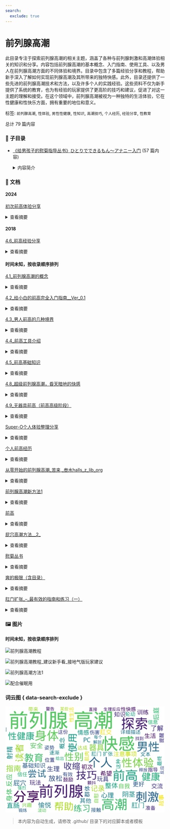 ```yaml
---
search:
  exclude: true
---
```



# 前列腺高潮

此目录专注于探索前列腺高潮的相关主题，涵盖了各种与前列腺刺激和高潮体验相关的知识和分享。内容包括前列腺高潮的基本概念、入门指南、使用工具、以及男人在前列腺高潮方面的不同体验和境界。目录中包含了多篇经验分享和教程，帮助新手深入了解如何实现前列腺高潮及其所带来的独特快感。此外，目录还提供了一些先进的前列腺高潮技术和方法，以及许多个人的实践经验。这些资料不仅为新手提供了系统的教育，也为有经验的玩家提供了更高阶的技巧和建议，促进了对这一主题的理解和接受。在这个领域中，前列腺高潮被视为一种独特的生活体验，它在性健康和性快乐方面，拥有重要的地位和意义。


标签: `前列腺高潮`, `性体验`, `男性性健康`, `性知识`, `高潮技巧`, `个人经历`, `经验分享`, `性教育`


总计 79 篇内容


### 📁 子目录

- [《给男孩子的慰菊指导丛书》ひとりでできるもん～アナニー入门](《给男孩子的慰菊指导丛书》ひとりでできるもん～アナニー入门) (57 篇内容)
  <details><summary>内容简介</summary>

  该目录包含与前列腺高潮相关的性体验和技巧，特别适合男生了解如何在性行为中探索和享受这一体验。书名《给男孩子的慰菊指导丛书》暗示了它的指导性质，内容以通俗易懂的方式介绍了前列腺的生理结构、刺激方法以及相关的心理准备，帮助读者克服羞耻感，勇于尝试。章节内容不仅有实用的技巧，还可能涉及性别身份、身体认同和个人历史背景的探讨，适合对性开放和探索感兴趣的读者。
  </details>


### 📄 文档


#### 2024



[初次前高体验分享](初次前高体验分享_page.md)<details><summary>查看摘要</summary>

该文档记录了一个人初次体验前列腺高潮（前高）的详细过程与感受。作者在文中分享了自己从2024年初次接触高岛、Aneros及无接触高潮的经历开始，经历了多个尝试的阶段，描述了心跳加速、全身出汗等身体反应以及高潮体验的过程。作者提到，在初次尝试中虽然没有达到前高，但通过对群里资料的信任与不断的尝试，逐渐靠近了这一体验。文中详细描述了每次尝试的时间、方法与感受，尤其强调了放松、强大的PC肌、安静环境及适当的心态对体验的影响。最终，作者分享了在2024年3月27日达成前高的瞬间，描述了高潮的生理感受并反思了这些体验。
</details>



#### 2018



[4.6_前高经验分享](4.6_前高经验分享_page.md)<details><summary>查看摘要</summary>

这份文件是对探索前列腺高潮（前高）经验的详细分享，作者主要是在一个专门讨论前高的群体中进行交流后，整理出自己的探索历程。文中介绍了作者首次成功达到前高的过程及其感受，包括身体的准备、技巧的运用、身体感触的变化等。作者强调了身体感受中的“花屏感”以及如何通过呼吸和注意力控制来达到高潮，描述了在过程中所使用的方法和工具，包括轮动和腹部收缩的结合。此外，作者也分享了自己在前高探索之路上的坎坷经历，从最初的粗略尝试，到后来通过群体交流获得系统知识，再到最终实现成功。文中还提供了一些建议给其他希望探索前高的人，强调信心和耐心的重要性。
</details>



#### 时间未知，按收录顺序排列



[4.1_前列腺高潮的概念](4.1_前列腺高潮的概念_page.md)<details><summary>查看摘要</summary>

该文件为一份关于前列腺高潮的详细指南，说明其概念和体验。文中指出，前列腺高潮是通过直接刺激前列腺位置所引发的一种快感，强调前列腺高潮与阴茎高潮的不同之处，同时也描述了前列腺高潮的生理反应及心理状态。文件详细解释了前列腺的解剖结构，高潮的产生过程中的感觉变化，以及高潮后可能的身体反应，如颤抖和唧唧反应。内容中提到的技巧和锻炼方法，鼓励读者通过放松和专注于身体感受，通过一系列的刺激与收缩来更好地体验高潮，强调“释放强烈的快感波动”，同时给出使用成人玩具时的安全警告。总之，这是一本提供实用技巧和情感建议的文献，帮助读者理解并探索前列腺高潮带来的愉悦体验。
</details>




[4.2_给小白的前高完全入门指南__Ver_0.1](4.2_给小白的前高完全入门指南__Ver_0.1_page.md)<details><summary>查看摘要</summary>

本文是针对前列腺高潮（简称前高）入门者的一份详细指南。它提供了简单易懂的语言，帮助初学者理清前高的概念和实现步骤。文中定义了“前高”的体验标准，强调其与传统射精的区别，并为初学者提供了一系列有效的练习方法，旨在帮助用户全面认识前列腺的作用及其健康益处。内容包括前高的基础知识、目标达成方法及一些注意事项，例如正确的探索频率和手法。法律声明部分指明了本文为原创，并提醒未经许可不可转载。
</details>




[4.3_男人前高的几种境界](4.3_男人前高的几种境界_page.md)<details><summary>查看摘要</summary>

该文档讨论了男性在前列腺高潮中的不同体验，划分为五个境界，每个境界具有不同的生理和心理状态。文中提到，第一级高潮是通过简单的按摩感到的愉悦，而第三级和第四级则涉及到身体的紧绷和意识状态的变化，伴随着前列腺液、尿液和精液的释放。最高境界的体验被描述为一种几乎无意识的状态，身体其他部位的感受消失，只剩下前列腺带来的纯净愉悦。这种体验强调了男性的身体感受和自我满足，提出了及时行乐的生活哲学。
</details>




[4.4_前高工具介绍](4.4_前高工具介绍_page.md)<details><summary>查看摘要</summary>

该文档分享了个人的前列腺高潮体验以及相关的自慰工具使用心得。作者在文中详细描述了其从尝试第一次前列腺高潮到成功经历这一过程的感受，强调了前列腺高潮与传统射精的区别及其独特快感。文中提到的不同后庭玩具如SU双环、雷沃二代和百乐后生至爱等被一一介绍，详细说明了使用这些工具的体验、效果与注意事项。作者还分享了进行前列腺自慰前的准备工作，包括灌肠、扩肛和润滑等，以帮助后续的高潮体验。结尾提及个人出售未用的后庭玩具，并表示欢迎交流前列腺高潮的相关问题，整个文档致力于提供对这一主题的深入理解与实践经验。
</details>




[4.5_前高基础知识](4.5_前高基础知识_page.md)<details><summary>查看摘要</summary>

该文件探讨了男性前列腺高潮（即“前高”）的基础知识，旨在帮助男性理解和探索自己的身体，对前列腺进行有效的刺激以达到增强性快感的目的。文中首先定义了男人的‘G点’（即前列腺），并提供了详细的操作步骤和技巧，帮助读者找到并刺激这个区域。作者介绍了多种性姿势和技巧，包括按摩手法、使用情趣用品等，以增加刺激的强度和愉悦感。此外，文件也提到高岛前列腺按摩器的相关知识，讨论了其对男性性生活的积极影响以及如何在不同情况下使用该按摩器。文中强调，享受前列腺刺激并不意味着性别取向的改变，提醒男性放下心理障碍，尝试新的性体验。与之相关的健康益处，亦被一并列出，为关注前列腺健康的男性提供了实用建议。这项内容对性教育、性健康和性别多样性认同都提供了新的视角和理解。
</details>




[4.8_超级前列腺高潮，昏天暗地的快感](4.8_超级前列腺高潮，昏天暗地的快感_page.md)<details><summary>查看摘要</summary>

该文档详细记录了一位直男的个人体验，描述了他在追求前列腺高潮过程中的探索与感受。文中提到，作者由于性欲旺盛，抱着强烈的好奇心，尝试了几种姿势与器具，通过特定的准备，如清洗和使用水性润滑剂，来达到更好的体验。他总结了要体验真正前列腺高潮的关键点，包括不要触碰阴茎，采用侧躺姿势，使用较粗的器具等。文中生动描绘了高潮的感受及身体反应，流露出对这种体验的热情和渴望，且强调体验过程中的“疼痛”是高潮即将来临的预兆，令人感受到前所未有的快感和满足。整体文风直白、真实，作者希望以此经验分享给更多有兴趣的朋友，并鼓励他们探索自己的身体感受。
</details>




[4.9_无器具前高（前高高级阶段）](4.9_无器具前高（前高高级阶段）_page.md)<details><summary>查看摘要</summary>

该文件是关于男性前列腺高潮（SuperO）体验的详细分享，作者分享了个人在无器具情况下获得前列腺快感的过程和感受。文件内容分多段叙述，从热身开始，作者描述了怎样通过收缩肛门和PC肌，以达到特定的快感，强调了在不同阶段的体会和感受。作者也提到了一些练习过程中的技巧，例如主动收缩、集中精神和调整力度，推荐在睡眠前练习，以便更好地集中注意力。这些经验记录包括了作者与其他群友的交流，彼此分享提肛练习及前列腺快感的体会，显示出一种探索和共同学习的氛围。整体而言，这份文档不仅提供了个人经验，也能为其他寻求前列腺高潮实践的人提供启发和帮助。
</details>




[Super-O个人体验整理分享](Super-O个人体验整理分享_page.md)<details><summary>查看摘要</summary>

该文件为一份个人经验分享，详细记录了一位跨性别人群成员在前列腺高潮（Super-O）方面的探索与体验。内容分为多个部分，包括个人初体验的描述、不同高潮类型的分类、以及前列腺高潮五个阶段的深入解析。作者在文本中提到，初体验的关键在于对肌肉的控制，通过无器具的方式进行PC肌收缩，最终实现全身的酥麻感和极致的愉悦。这份文档还探讨了不同类型的高潮，并提出了"轮动收缩"的理念，强调对身体的感知与训练。整体上，文件不仅分享了个人的感受，也提供了对如何获得此类高潮的训练和建议，适合有兴趣深入了解这一主题的读者。
</details>




[个人前高经历](个人前高经历_page.md)<details><summary>查看摘要</summary>

文件记录了一位个人的前列腺高潮体验和探索历程。作者在文本中讲述了他作为一名喜欢女装的男孩的成长故事，描述了自己对伪娘文化的接触，以及在这一过程中所产生的迷惑与兴奋。通过一些偶然的机会，他开始尝试探索前列腺高潮的体验，记录了从第一次尝试的不安与困惑，到逐渐掌握技巧后所获的满足感。文中幽默而细腻地表达了他对于身体探索的思考与成长，提及了使用各种工具和玩具进行自我探索的经验，同时强调了安全性和身体健康的重要性。整个文本传递了一种鼓励和支持的情感，帮助其他人理解前列腺高潮的探索过程。
</details>




[从零开始的前列腺高潮_苦来,_叁水halls_z_lib_org](从零开始的前列腺高潮_苦来,_叁水halls_z_lib_org_page.md)<details><summary>查看摘要</summary>

本文件为一篇关于男性前列腺高潮的教程，详尽介绍了如何获得和体验前列腺高潮的不同方法。文中首先阐述了前列腺快感的基础知识，讨论涴肠（腔内灌注）在前列腺快感获得过程中的重要性，并给出了不同的涴肠方法。接着，作者分享了如何利用视觉刺激和自我暗示来帮助达到前列腺快感，深入探讨了前列腺高潮的不同阶段，包括通过刺激前列腺射精的第一阶段、达成干潮的第二阶段以及彻底剥离前列腺快感和阴茎快感的第三阶段。文章还提到了乳头刺激的重要性，以及如何通过催眠音声辅助达到更深入的快感体验。该文内容适合对前列腺快感有兴趣的男性读者，尤其是希望提升个人性体验和探索新快感方式的群体。整体内容直接，涉及许多实际操作的细节与个人体验，具有教育性和探索性。
</details>




[前列腺高潮新方法1](前列腺高潮新方法1_page.md)<details><summary>查看摘要</summary>

该文件详细介绍了前列腺高潮的方法和注意事项，强调精准找到前列腺位置的重要性，并且批评了某些关于前列腺的常见误解。文件中提到每个人的前列腺位置各不相同，有的人可能深达8-9厘米，最浅也可能仅有2-3厘米，不应简单依赖网络上的标准。此外，文件提供了多种开发前列腺快感的方法，包括通过空模拟排尿和射精的动作、提肛运动技巧以及使用马眼棒和前列腺高潮液等产品来增强快感。特别强调前列腺的快感与射精的关系，并警告潜在的安全风险。文中还提到微电流电击刺激作为一种方法，并称它在某些保健领域效果显著。全篇旨在帮助读者了解和探索前列腺高潮的体验，强调快感的重要性。
</details>




[前高](前高_page.md)<details><summary>查看摘要</summary>

本文件是关于前列腺高潮（Prostate Orgasm）的详细介绍，旨在为读者提供有关这一性体验的知识和实践指导。文件开头部分阐明了前列腺高潮的概念，强调其与阴茎高潮的不同，并描述了通过直肠刺激前列腺所带来的愉悦感受。内容中提到，前列腺高潮的第一个迹象是PC肌肉的收缩，伴随着身体各部分的快感波动和颤抖反应。此外，文件逐步引导读者如何练习以提高前列腺高潮的体验，包括放松技巧、适合的姿势、和刺激方法等。值得注意的是，文件中还描述了在刺激过程中会面临的不适感和其所需的耐心与时间。整体上，本文件为希望了解和实践前列腺高潮的读者提供了有价值的见解和建议。
</details>




[屁穴高潮方法__2_](屁穴高潮方法__2__page.md)<details><summary>查看摘要</summary>

此文档详细介绍了屁穴高潮的技巧和原理，提供了关于如何达到此类快感的具体步骤和注意事项。文中提到屁穴高潮的原理是通过在直肠内快速、大力的抽插，诱发直肠的自主收缩，这一过程也会影响膀胱，从而产生‘插尿’的效果。对于想要尝试屁穴高潮的人，文中推荐使用炮机进行最大化抽插，尽管这种方法的快感相较于前列腺高潮较低。文档还提及此方法的潜在风险，包括可能导致直肠和泌尿系统的伤害。强调了灌肠的必要性，以及在高潮过程中的身体反应，如流前列腺液或尿液，提醒用户需小心操作，避免过度伤害或漏屎现象。整体上，此文档旨在提供技术性的指导与个人体验分享。
</details>




[慰菊丛书](慰菊丛书_page.md)<details><summary>查看摘要</summary>

《慰菊丛书》是一部针对跨性别及性少数群体在生活中经历的性体验的汇编资料，重点探讨前列腺高潮的医学和心理层面。文件可能包含从个人故事到临床经验等多种内容，致力于揭示跨性别人士在性体验中的独特视角及其情感层面的复杂性。这本书的章节或许会通过个人案例分享前列腺高潮在性快感中的角色，探讨该体验对身体认知和性自我认同的影响。同时，文件中也会涉及相关的医学知识，以帮助跨性别人士更好地理解和探索自身的身体反应及情感需求。该书的目标是增进社会对跨性别群体性体验的了解与接纳，倡导更健康的性教育与开放的性讨论。
</details>




[爽的极限（含目录）](爽的极限（含目录）_page.md)<details><summary>查看摘要</summary>

该文件名为《爽的极限》，主要内容是关于前列腺刺激及相关快感的详细探讨，分为多个部分。文件一开始探讨了爽感的来源及其错觉，分析了在不同刺激下，快感如何被大脑辨别处理以及每种快感形式的差异。接着，探讨了前列腺的各种玩法，包括阴茎玩法、后庭玩法和无器具玩法，分别讲述了不同方法的技巧和效果。同时，还详细讨论了各种快感的类型，如出液型、紧涨型、波浪型等，描述了每种快感的特征以及如何在体验中提升和选择爽感。最后对于潜意识对快感体验的影响进行了深入分析，提供了可能的突破方向与方法，探讨如何才能实现更高层次的快感体验。整篇文字涉及个人观点与实践，内容丰富、生动，适合对前列腺刺激和快感探索感兴趣的读者。
</details>




[肛门扩张_–_最有效的指南和练习（一）](肛门扩张_–_最有效的指南和练习（一）_page.md)<details><summary>查看摘要</summary>

本文件是关于肛门扩张技巧和信息的详细指南，旨在帮助读者了解如何安全且愉快地进行后庭游戏。文件开篇描述了肛门作为一种肌肉组织的特性，重点强调通过适当的训练（如使用拳交假阳具）来逐渐适应更大尺寸的被物体进入。文中提到，放松括约肌是享受肛交乐趣的关键，错误的方法可能导致不适或疼痛，因此在练习之前必须做好充分准备和正确的信息以确保安全。其次，文件还介绍了与肛交相关的生理学知识，包括肛门、直肠以及结肠的解剖结构，以及在实践肛交过程中伴侣之间信任和沟通的重要性。还详细描述了肛交的不同形式和技巧，强调需要遵循的基本规则来避免伤害。文件不仅为经验丰富的实践者提供深度信息，也为新手提供安全练习的必要指导。
</details>



### 🖼️ 图片


#### 时间未知，按收录顺序排列


![前列腺高潮教程](前列腺高潮教程.jpg)


![前列腺高潮教程_建议新手看_接地气版玩家建议](前列腺高潮教程_建议新手看_接地气版玩家建议.jpg)


![前列腺高潮方法1](前列腺高潮方法1.jpg)


![配合催眠用](配合催眠用.jpg)



### 词云图 { data-search-exclude }

![./社群及NGO文件/生活与性体验/前列腺高潮摘要词云图](abstracts_wordcloud.png)


> 本内容为自动生成，请修改 .github/ 目录下的对应脚本或者模板
